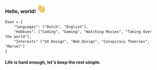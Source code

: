 ### Hello, world! <img src="https://github.com/ABSphreak/ABSphreak/blob/master/gifs/Hi.gif" width="30px">

```
Daan = {
    "languages": ["Dutch", "English"],
    "Hobbies": ["Coding", "Gaming", "Watching Movies", "Taking Over the world"],
    "Interests" ["UX Design", "Web Design", "Conspiracy Theories", "Marvel"]
}

```

#### Life is hard enough, let's keep the rest simple.

